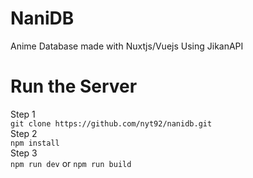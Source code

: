 # NaniDB

Anime Database made with Nuxtjs/Vuejs Using JikanAPI  

# Run the Server

Step 1 <br/>
`git clone https://github.com/nyt92/nanidb.git` <br/>
Step 2 <br/>
`npm install`<br/>
Step 3 <br/>
`npm run dev` or
`npm run build` 
